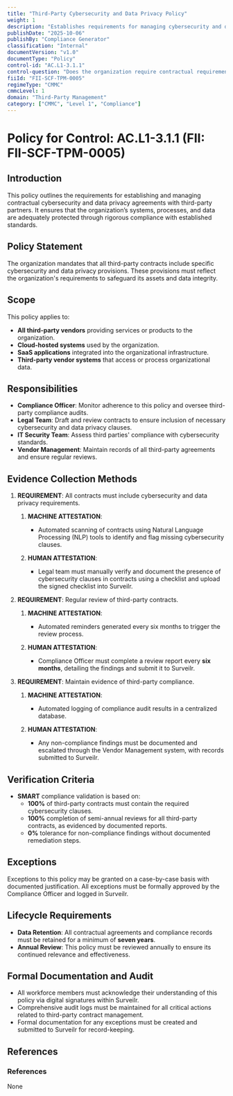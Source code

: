 ```yaml
---
title: "Third-Party Cybersecurity and Data Privacy Policy"
weight: 1
description: "Establishes requirements for managing cybersecurity and data privacy in third-party contracts to safeguard organizational assets and data integrity."
publishDate: "2025-10-06"
publishBy: "Compliance Generator"
classification: "Internal"
documentVersion: "v1.0"
documentType: "Policy"
control-id: "AC.L1-3.1.1"
control-question: "Does the organization require contractual requirements for cybersecurity & data privacy requirements with third-parties, reflecting the organization’s needs to protect its systems, processes and data?"
fiiId: "FII-SCF-TPM-0005"
regimeType: "CMMC"
cmmcLevel: 1
domain: "Third-Party Management"
category: ["CMMC", "Level 1", "Compliance"]
---
```


# Policy for Control: AC.L1-3.1.1 (FII: FII-SCF-TPM-0005)

## Introduction
This policy outlines the requirements for establishing and managing contractual cybersecurity and data privacy agreements with third-party partners. It ensures that the organization’s systems, processes, and data are adequately protected through rigorous compliance with established standards.

## Policy Statement
The organization mandates that all third-party contracts include specific cybersecurity and data privacy provisions. These provisions must reflect the organization's requirements to safeguard its assets and data integrity. 

## Scope
This policy applies to:
- **All third-party vendors** providing services or products to the organization.
- **Cloud-hosted systems** used by the organization.
- **SaaS applications** integrated into the organizational infrastructure.
- **Third-party vendor systems** that access or process organizational data.

## Responsibilities
- **Compliance Officer**: Monitor adherence to this policy and oversee third-party compliance audits.
- **Legal Team**: Draft and review contracts to ensure inclusion of necessary cybersecurity and data privacy clauses.
- **IT Security Team**: Assess third parties' compliance with cybersecurity standards.
- **Vendor Management**: Maintain records of all third-party agreements and ensure regular reviews.

## Evidence Collection Methods

1. **REQUIREMENT**: All contracts must include cybersecurity and data privacy requirements.
   
   1. **MACHINE ATTESTATION**: 
      - Automated scanning of contracts using Natural Language Processing (NLP) tools to identify and flag missing cybersecurity clauses.
   
   2. **HUMAN ATTESTATION**: 
      - Legal team must manually verify and document the presence of cybersecurity clauses in contracts using a checklist and upload the signed checklist into Surveilr.

2. **REQUIREMENT**: Regular review of third-party contracts.
   
   1. **MACHINE ATTESTATION**: 
      - Automated reminders generated every six months to trigger the review process.
   
   2. **HUMAN ATTESTATION**: 
      - Compliance Officer must complete a review report every **six months**, detailing the findings and submit it to Surveilr.

3. **REQUIREMENT**: Maintain evidence of third-party compliance.
   
   1. **MACHINE ATTESTATION**: 
      - Automated logging of compliance audit results in a centralized database.
   
   2. **HUMAN ATTESTATION**: 
      - Any non-compliance findings must be documented and escalated through the Vendor Management system, with records submitted to Surveilr.

## Verification Criteria
- **SMART** compliance validation is based on:
  - **100%** of third-party contracts must contain the required cybersecurity clauses.
  - **100%** completion of semi-annual reviews for all third-party contracts, as evidenced by documented reports.
  - **0%** tolerance for non-compliance findings without documented remediation steps.

## Exceptions
Exceptions to this policy may be granted on a case-by-case basis with documented justification. All exceptions must be formally approved by the Compliance Officer and logged in Surveilr.

## Lifecycle Requirements
- **Data Retention**: All contractual agreements and compliance records must be retained for a minimum of **seven years**.
- **Annual Review**: This policy must be reviewed annually to ensure its continued relevance and effectiveness.

## Formal Documentation and Audit
- All workforce members must acknowledge their understanding of this policy via digital signatures within Surveilr.
- Comprehensive audit logs must be maintained for all critical actions related to third-party contract management.
- Formal documentation for any exceptions must be created and submitted to Surveilr for record-keeping.

## References
### References
None